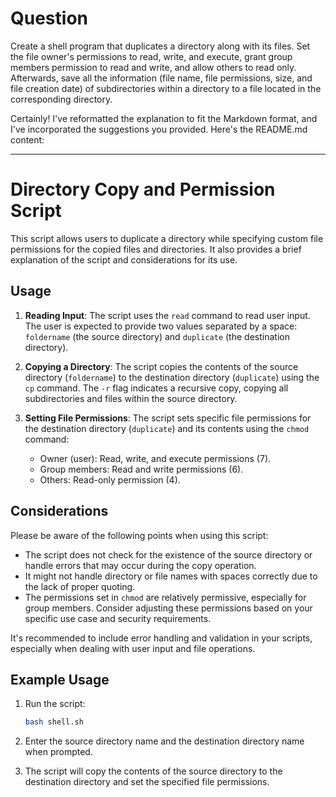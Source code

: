 # Question

Create a shell program that duplicates a directory along with its files. Set the file owner's permissions to read, write, and execute, grant group members permission to read and write, and allow others to read only. Afterwards, save all the information (file name, file permissions, size, and file creation date) of subdirectories within a directory to a file located in the corresponding directory.

Certainly! I've reformatted the explanation to fit the Markdown format, and I've incorporated the suggestions you provided. Here's the README.md content:

---

# Directory Copy and Permission Script

This script allows users to duplicate a directory while specifying custom file permissions for the copied files and directories. It also provides a brief explanation of the script and considerations for its use.

## Usage

1. **Reading Input**: The script uses the `read` command to read user input. The user is expected to provide two values separated by a space: `foldername` (the source directory) and `duplicate` (the destination directory).

2. **Copying a Directory**: The script copies the contents of the source directory (`foldername`) to the destination directory (`duplicate`) using the `cp` command. The `-r` flag indicates a recursive copy, copying all subdirectories and files within the source directory.

3. **Setting File Permissions**: The script sets specific file permissions for the destination directory (`duplicate`) and its contents using the `chmod` command:
   - Owner (user): Read, write, and execute permissions (7).
   - Group members: Read and write permissions (6).
   - Others: Read-only permission (4).

## Considerations

Please be aware of the following points when using this script:

- The script does not check for the existence of the source directory or handle errors that may occur during the copy operation.
- It might not handle directory or file names with spaces correctly due to the lack of proper quoting.
- The permissions set in `chmod` are relatively permissive, especially for group members. Consider adjusting these permissions based on your specific use case and security requirements.

It's recommended to include error handling and validation in your scripts, especially when dealing with user input and file operations.

## Example Usage

1. Run the script:
   ```bash
   bash shell.sh
   ```

2. Enter the source directory name and the destination directory name when prompted.

3. The script will copy the contents of the source directory to the destination directory and set the specified file permissions.

